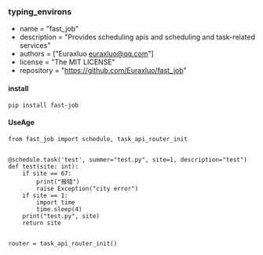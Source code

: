 ### typing_environs 
- name = "fast_job"
- description = "Provides scheduling apis and scheduling and task-related services"
- authors = ["Euraxluo <euraxluo@qq.com>"]
- license = "The MIT LICENSE"
- repository = "https://github.com/Euraxluo/fast_job"

#### install
`pip install fast-job`

#### UseAge
```
from fast_job import schedule, task_api_router_init


@schedule.task('test', summer="test.py", site=1, description="test")
def test(site: int):
    if site == 67:
        print("报错")
        raise Exception("city error")
    if site == 1:
        import time
        time.sleep(4)
    print("test.py", site)
    return site


router = task_api_router_init()
```
